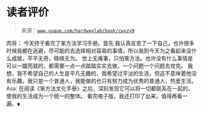 # 读者评价

> 来源：[`www.yuque.com/hardwaylab/book/cwyzy9`](https://www.yuque.com/hardwaylab/book/cwyzy9)

<ne-p id="u410433bf" data-lake-id="u410433bf"><ne-text id="u2bd166fb">肉哥：</ne-text></ne-p> <ne-quote id="u3d8bbf85" data-lake-id="u3d8bbf85"><ne-p id="u6578c3ad" data-lake-id="u6578c3ad"><ne-text id="u85e77574">今天终于看完了笨方法学习手册。首先 我认真反思了一下自己，也许很多时候我都在逃避，尽可能的去选择相对容易的事情，所以我到今天为之看起来没什么成就，平平无奇，碌碌无为。</ne-text> <ne-text id="u274257d2">世上无难事，只怕笨方法。也许没有什么事情是可以一蹴而就的，都需要一点一点踏踏实实去做，一个问题一个问题去攻克。</ne-text> <ne-text id="ub12163d5">我想，我不希望自己的人生是平凡无趣的，我希望过平淡的生活，但这不意味着他没有乐趣，我只是一个普通人，我能做的也只有努力成为优秀的普通人，热爱生活。</ne-text></ne-p></ne-quote> <ne-p id="u7f1623e0" data-lake-id="u7f1623e0"><ne-text id="u298eccfe" ne-fontsize="16" style="color: rgb(51, 51, 51);">Asa:</ne-text></ne-p> <ne-quote id="u465f9971" data-lake-id="u465f9971"><ne-p id="u6568c9b1" data-lake-id="u6568c9b1"><ne-text id="uabd49b51">在阅读《笨方法文化手册》之后，深刻发现它可以将一切都联系在一起的，使我的生活成为一个统一的整体。</ne-text></ne-p> <ne-p id="ud957c8de" data-lake-id="ud957c8de"><ne-text id="ub42de83b">看完电子版，我还打印了出来，值得再看一遍。∎</ne-text></ne-p></ne-quote>